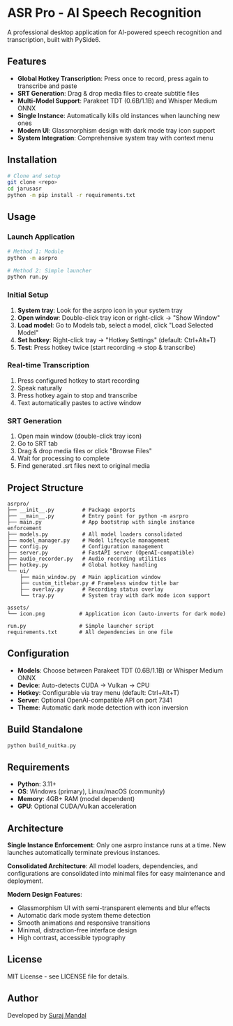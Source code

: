 # ASR Pro - AI Speech Recognition

A professional desktop application for AI-powered speech recognition and transcription, built with PySide6.

## Features

- **Global Hotkey Transcription**: Press once to record, press again to transcribe and paste
- **SRT Generation**: Drag & drop media files to create subtitle files
- **Multi-Model Support**: Parakeet TDT (0.6B/1.1B) and Whisper Medium ONNX
- **Single Instance**: Automatically kills old instances when launching new ones
- **Modern UI**: Glassmorphism design with dark mode tray icon support
- **System Integration**: Comprehensive system tray with context menu

## Installation

```bash
# Clone and setup
git clone <repo>
cd jarusasr
python -m pip install -r requirements.txt
```

## Usage

### Launch Application
```bash
# Method 1: Module
python -m asrpro

# Method 2: Simple launcher
python run.py
```

### Initial Setup
1. **System tray**: Look for the asrpro icon in your system tray
2. **Open window**: Double-click tray icon or right-click → "Show Window"
3. **Load model**: Go to Models tab, select a model, click "Load Selected Model"
4. **Set hotkey**: Right-click tray → "Hotkey Settings" (default: Ctrl+Alt+T)
5. **Test**: Press hotkey twice (start recording → stop & transcribe)

### Real-time Transcription
1. Press configured hotkey to start recording
2. Speak naturally
3. Press hotkey again to stop and transcribe
4. Text automatically pastes to active window

### SRT Generation
1. Open main window (double-click tray icon)
2. Go to SRT tab
3. Drag & drop media files or click "Browse Files"
4. Wait for processing to complete
5. Find generated .srt files next to original media

## Project Structure

```
asrpro/
├── __init__.py         # Package exports
├── __main__.py         # Entry point for python -m asrpro
├── main.py             # App bootstrap with single instance enforcement
├── models.py           # All model loaders consolidated
├── model_manager.py    # Model lifecycle management
├── config.py           # Configuration management
├── server.py           # FastAPI server (OpenAI-compatible)
├── audio_recorder.py   # Audio recording utilities
├── hotkey.py           # Global hotkey handling
└── ui/
    ├── main_window.py  # Main application window
    ├── custom_titlebar.py # Frameless window title bar
    ├── overlay.py      # Recording status overlay
    └── tray.py         # System tray with dark mode icon support

assets/
└── icon.png           # Application icon (auto-inverts for dark mode)

run.py                 # Simple launcher script
requirements.txt       # All dependencies in one file
```

## Configuration

- **Models**: Choose between Parakeet TDT (0.6B/1.1B) or Whisper Medium ONNX
- **Device**: Auto-detects CUDA → Vulkan → CPU
- **Hotkey**: Configurable via tray menu (default: Ctrl+Alt+T)
- **Server**: Optional OpenAI-compatible API on port 7341
- **Theme**: Automatic dark mode detection with icon inversion

## Build Standalone

```bash
python build_nuitka.py
```

## Requirements

- **Python**: 3.11+
- **OS**: Windows (primary), Linux/macOS (community)
- **Memory**: 4GB+ RAM (model dependent)
- **GPU**: Optional CUDA/Vulkan acceleration

## Architecture

**Single Instance Enforcement**: Only one asrpro instance runs at a time. New launches automatically terminate previous instances.

**Consolidated Architecture**: All model loaders, dependencies, and configurations are consolidated into minimal files for easy maintenance and deployment.

**Modern Design Features**:
- Glassmorphism UI with semi-transparent elements and blur effects
- Automatic dark mode system theme detection
- Smooth animations and responsive transitions
- Minimal, distraction-free interface design
- High contrast, accessible typography

## License

MIT License - see LICENSE file for details.

## Author

Developed by [Suraj Mandal](https://github.com/surajmandalcell)